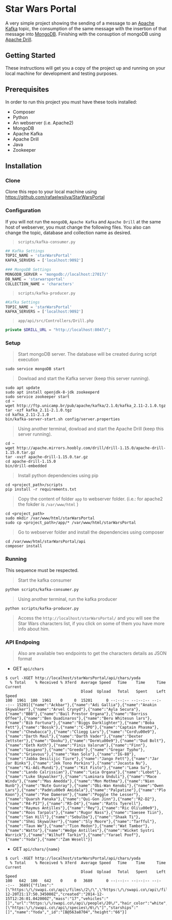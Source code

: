 # Star Wars Portal

A very simple project showing the sending of a message to an [Apache Kafka](https://kafka.apache.org/) topic, the consumption of the same message with the insertion of that message into [MongoDB](https://www.mongodb.com/). Finishing with the consuption of mongoDB using [Apache Drill](https://drill.apache.org).

## Getting Started

These instructions will get you a copy of the project up and running on your local machine for development and testing purposes.

## Prerequisites

In order to run this project you must have these tools installed:

- Composer
- Python
- An webserver (i.e. Apache2)
- MongoDB
- Apache Kafka
- Apache Drill
- Java
- Zookeeper

## Installation

### Clone

Clone this repo to your local machine using https://github.com/rafaelwsilva/StarWarsPortal

### Configuration

If you will not run the `mongoDB`, `Apache Kafka` and `Apache Drill` at the same host of webserver, you must change the following files. You also can change the topic, database and collection name as desired.

> `scripts/kafka-consumer.py`

```python
## Kafka Settings
TOPIC_NAME = 'starWarsPortal'
KAFKA_SERVERS = ['localhost:9092']

### MongoDB Settings
MONGODB_SERVER = 'mongodb://localhost:27017/'
DB_NAME = 'starwarsportal'
COLLECTION_NAME = 'characters'
```

> `scripts/kafka-producer.py`

```python
#Kafka Settings
TOPIC_NAME = 'starWarsPortal'
KAFKA_SERVERS = ['localhost:9092']
```

> `app/api/src/Controllers/Drill.php`

```php
private $DRILL_URL = "http://localhost:8047/";
```

### Setup

> Start mongoDB server. The database will be created during script execution

```shell
sudo service mongoDB start
```

> Dowload and start the Kafka server (keep this server running).

```shell
sudo apt update
sudo apt install openjdk-8-jdk zookeeperd
sudo service zookeeper start
cd ~
wget http://ftp.unicamp.br/pub/apache/kafka/2.1.0/kafka_2.11-2.1.0.tgz 
tar -xzf kafka_2.11-2.1.0.tgz
cd kafka_2.11-2.1.0
bin/kafka-server-start.sh config/server.properties
```

> Using another terminal, dowload and start the Apache Drill (keep this server running).

```shell
cd ~
wget http://apache.mirrors.hoobly.com/drill/drill-1.15.0/apache-drill-1.15.0.tar.gz
tar -xvzf apache-drill-1.15.0.tar.gz
cd apache-drill-1.15.0
bin/drill-embedded
```

> Install python dependencies using pip

```shell
cd <project_path>/scripts
pip install -r requirements.txt
```

> Copy the content of folder `app` to webserver folder. (i.e.: for apache2 the fokder is `/var/www/html` )

```shell
cd <project_path>
sudo mkdir /var/www/html/starWarsPortal
sudo cp <project_path>/app/* /var/www/html/starWarsPortal
```

> Go to webserver folder and install the dependencies using composer

```
cd /var/www/html/starWarsPortal/api
composer install
```

### Running

This sequence must be respected.

> Start the kafka consumer

    python scripts/kafka-consumer.py

> Using another terminal, run the kafka producer

    python scripts/kafka-producer.py

> Access the `http://localhost/starWarsPortal/` and you will see  the Star Wars characters list, if you click on some of them you have more info about him.

### API Endpoing

> Also are available two endpoints to get the characters details as JSON format

- GET `api/chars`

```shell
$ curl -XGET http://localhost/starWarsPortal/api/chars/yoda
  % Total    % Received % Xferd  Average Speed   Time    Time     Time  Current
                                 Dload  Upload   Total   Spent    Left  Speed
100  1961  100  1961    0     0  15201      0 --:--:-- --:--:-- --:--:-- 15201[{"name":"Ackbar"},{"name":"Adi Gallia"},{"name":"Anakin Skywalker"},{"name":"Arvel Crynyd"},{"name":"Ayla Secura"},{"name":"BB8"},{"name":"Bail Prestor Organa"},{"name":"Barriss Offee"},{"name":"Ben Quadinaros"},{"name":"Beru Whitesun lars"},{"name":"Bib Fortuna"},{"name":"Biggs Darklighter"},{"name":"Boba Fett"},{"name":"Bossk"},{"name":"C-3PO"},{"name":"Captain Phasma"},{"name":"Chewbacca"},{"name":"Cliegg Lars"},{"name":"Cord\u00e9"},{"name":"Darth Maul"},{"name":"Darth Vader"},{"name":"Dexter Jettster"},{"name":"Dooku"},{"name":"Dorm\u00e9"},{"name":"Dud Bolt"},{"name":"Eeth Koth"},{"name":"Finis Valorum"},{"name":"Finn"},{"name":"Gasgano"},{"name":"Greedo"},{"name":"Gregar Typho"},{"name":"Grievous"},{"name":"Han Solo"},{"name":"IG-88"},{"name":"Jabba Desilijic Tiure"},{"name":"Jango Fett"},{"name":"Jar Jar Binks"},{"name":"Jek Tono Porkins"},{"name":"Jocasta Nu"},{"name":"Ki-Adi-Mundi"},{"name":"Kit Fisto"},{"name":"Lama Su"},{"name":"Lando Calrissian"},{"name":"Leia Organa"},{"name":"Lobot"},{"name":"Luke Skywalker"},{"name":"Luminara Unduli"},{"name":"Mace Windu"},{"name":"Mas Amedda"},{"name":"Mon Mothma"},{"name":"Nien Nunb"},{"name":"Nute Gunray"},{"name":"Obi-Wan Kenobi"},{"name":"Owen Lars"},{"name":"Padm\u00e9 Amidala"},{"name":"Palpatine"},{"name":"Plo Koon"},{"name":"Poe Dameron"},{"name":"Poggle the Lesser"},{"name":"Quarsh Panaka"},{"name":"Qui-Gon Jinn"},{"name":"R2-D2"},{"name":"R4-P17"},{"name":"R5-D4"},{"name":"Ratts Tyerell"},{"name":"Raymus Antilles"},{"name":"Rey"},{"name":"Ric Oli\u00e9"},{"name":"Roos Tarpals"},{"name":"Rugor Nass"},{"name":"Saesee Tiin"},{"name":"San Hill"},{"name":"Sebulba"},{"name":"Shaak Ti"},{"name":"Shmi Skywalker"},{"name":"Sly Moore"},{"name":"Tarfful"},{"name":"Taun We"},{"name":"Tion Medon"},{"name":"Wat Tambor"},{"name":"Watto"},{"name":"Wedge Antilles"},{"name":"Wicket Systri Warrick"},{"name":"Wilhuff Tarkin"},{"name":"Yarael Poof"},{"name":"Yoda"},{"name":"Zam Wesell"}]

```

- GET `api/chars/{name}`

```shell
$ curl -XGET http://localhost/starWarsPortal/api/chars/yoda
  % Total    % Received % Xferd  Average Speed   Time    Time     Time  Current
                                 Dload  Upload   Total   Spent    Left  Speed
100   642  100   642    0     0   3689      0 --:--:-- --:--:-- --:--:--  3689[{"films":"[\"https:\/\/swapi.co\/api\/films\/2\/\",\"https:\/\/swapi.co\/api\/films\/5\/\",\"https:\/\/swapi.co\/api\/films\/4\/\",\"https:\/\/swapi.co\/api\/films\/6\/\",\"https:\/\/swapi.co\/api\/films\/3\/\"]","homeworld":"https:\/\/swapi.co\/api\/planets\/28\/","gender":"male","skin_color":"green","edited":"2014-12-20T21:17:50.345000Z","created":"2014-12-15T12:26:01.042000Z","mass":"17","vehicles":"[]","url":"https:\/\/swapi.co\/api\/people\/20\/","hair_color":"white","birth_year":"896BBY","eye_color":"brown","species":"[\"https:\/\/swapi.co\/api\/species\/6\/\"]","starships":"[]","name":"Yoda","_id":"[B@563a8704","height":"66"}]

```
